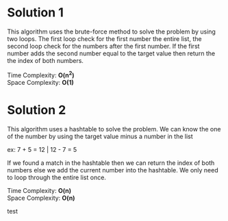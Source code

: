 # Solution 1

This algorithm uses the brute-force method to solve the problem by using two loops.
The first loop check for the first number the entire list, the second loop check for the numbers after the first number.
If the first number adds the second number equal to the target value then return the the index of both numbers.

Time Complexity: **O(n<sup>2</sup>)**\
Space Complexity: **O(1)**


# Solution 2

This algorithm uses a hashtable to solve the problem.
We can know the one of the number by using the target value minus a number in the list

ex: 7 + 5 = 12 | 12 - 7 = 5

If we found a match in the hashtable then we can return the index of both numbers else we add the current number into the hashtable. 
We only need to loop through the entire list once.

Time Complexity: **O(n)**\
Space Complexity: **O(n)**

test



